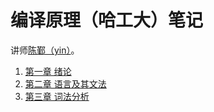 # 编译原理（哈工大）笔记

讲师[陈鄞（yin）](https://www.icourse163.org/u/6989061495?userId=7377598)。

1. [第一章 绪论](./ch1.md)
1. [第二章 语言及其文法](./ch2.md)
1. [第三章 词法分析](./ch3.md)